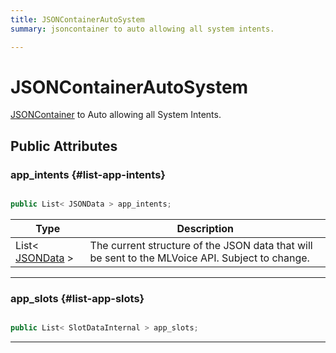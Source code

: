```yaml
---
title: JSONContainerAutoSystem
summary: jsoncontainer to auto allowing all system intents. 

---
```


# JSONContainerAutoSystem




[JSONContainer](/versioned_docs/version-14-Jun-2023/unity-api/api/Classes/MLVoiceIntentsConfiguration/MLVoiceIntentsConfiguration.JSONContainer.md) to Auto allowing all System Intents.   





## Public Attributes

### app_intents {#list-app-intents}

```csharp

public List< JSONData > app_intents;

```

| Type | Description  | 
|--|--|
| List&lt; [JSONData](/versioned_docs/version-14-Jun-2023/unity-api/api/Classes/MLVoiceIntentsConfiguration/MLVoiceIntentsConfiguration.JSONData.md) &gt; | The current structure of the JSON data that will be sent to the MLVoice API. Subject to change.  |





-----------

### app_slots {#list-app-slots}

```csharp

public List< SlotDataInternal > app_slots;

```






-----------

